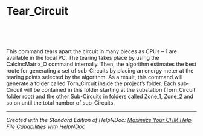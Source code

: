 # Tear_Circuit

&nbsp;

&nbsp;

This command tears apart the circuit in many pieces as CPUs – 1 are available in the local PC. The tearing takes place by using the CalcIncMatrix\_O command internally. Then, the algorithm estimates the best route for generating a set of sub-Circuits by placing an energy meter at the tearing points selected by the algorithm. As a result, this command will generate a folder called Torn\_Circuit inside the project’s folder. Each sub-Circuit will be contained in this folder starting at the substation (Torn\_Circuit folder root) and the other Sub-Circuits in folders called Zone\_1, Zone\_2 and so on until the total number of sub-Circuits.

***
_Created with the Standard Edition of HelpNDoc: [Maximize Your CHM Help File Capabilities with HelpNDoc](<https://www.helpndoc.com/feature-tour/create-chm-help-files/>)_
